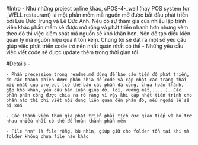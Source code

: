 #Intro - Như những project online khác, cPOS-4-_well (hay POS system for _WELL restaurant) là một phần mềm mã nguồn mở được bắt đầu phát triển bởi Lưu Đức Trung và Lê Đức Anh. Nếu có sự tham gia của nhiều lập trình viên khác phần mềm sẽ được mở rộng và phát triển nhanh hơn nhưng kèm theo đó thì việc kiểm soát mã nguồn sẽ khó khăn hơn. Nên để tạo điều kiện quản lý mã nguồn hiệu quả ít tốn kém. Chúng tôi sẽ đặt ra một số yêu cầu giúp việc phát triển code trở nên nhất quán nhất có thể - Những yêu cầu việc viết code sẽ được update thêm trong thời gian tới

#Details -
    
    - Phần precession trong readme.md dùng để báo cáo tiến độ phát triển, do các thành phiên được phân chia để code và cập nhật các trạng thái mới nhất của project (có thể báo các phần đã xong, chưa hoàn thành, gặp khó khăn, yêu cầu bàn luận giúp đỡ, lỗi, vướng mắt,.....). Các phần phân công được chia ra rõ ràng vì vậy khi cập nhật tiến trình cho phần nào thì chỉ viết nội dung liên quan đến phần đó, nếu ngoài lề sẽ bị xoá
    
    - Các thành viên tham gia phát triển phải tích cực giao tiếp và hỗ trợ nhau nhiều nhất có thể để hoàn thành phần mềm
    
    - File "nn" là file rỗng, bù nhìn, giúp giữ cho folder tồn tại khi mà folder không chưa file nào khác
